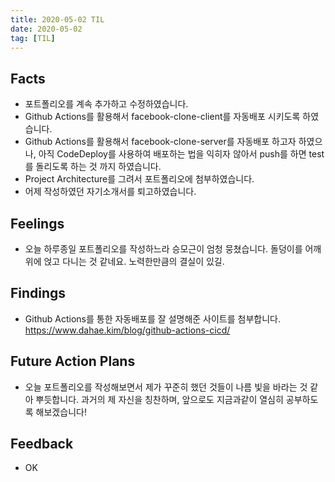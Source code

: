 ```yaml
---
title: 2020-05-02 TIL
date: 2020-05-02
tag: [TIL]
---
```


## Facts

- 포트폴리오를 계속 추가하고 수정하였습니다.
- Github Actions를 활용해서 facebook-clone-client를 자동배포 시키도록 하였습니다.
- Github Actions를 활용해서 facebook-clone-server를 자동배포 하고자 하였으나, 아직 CodeDeploy를 사용하여 배포하는 법을 익히자 않아서 push를 하면 test를 돌리도록 하는 것 까지 하였습니다.
- Project Architecture를 그려서 포트폴리오에 첨부하였습니다.
- 어제 작성하였던 자기소개서를 퇴고하였습니다.

## Feelings

- 오늘 하루종일 포트폴리오를 작성하느라 승모근이 엄청 뭉쳤습니다. 돌덩이를 어깨 위에 얹고 다니는 것 같네요. 노력한만큼의 결실이 있길.

## Findings

- Github Actions를 통한 자동배포를 잘 설명해준 사이트를 첨부합니다.  
https://www.dahae.kim/blog/github-actions-cicd/

## Future Action Plans

- 오늘 포트폴리오를 작성해보면서 제가 꾸준히 했던 것들이 나름 빛을 바라는 것 같아 뿌듯합니다. 과거의 제 자신을 칭찬하며, 앞으로도 지금과같이 열심히 공부하도록 해보겠습니다!

## Feedback

- OK
